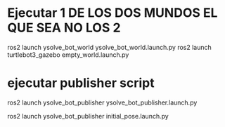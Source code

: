 # Ejecutar 1 DE LOS DOS MUNDOS EL QUE SEA NO LOS 2
ros2 launch ysolve_bot_world ysolve_bot_world.launch.py
ros2 launch turtlebot3_gazebo empty_world.launch.py

# ejecutar publisher script
ros2 launch ysolve_bot_publisher ysolve_bot_publisher.launch.py

ros2 launch ysolve_bot_publisher initial_pose.launch.py
